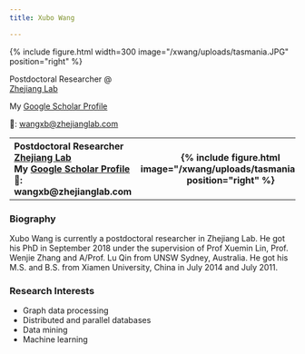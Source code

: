 ```yaml
---
title: Xubo Wang

---
```


{% include figure.html width=300 image="/xwang/uploads/tasmania.JPG" position="right" %}

Postdoctoral Researcher @   
[Zhejiang Lab](https://www.zhejianglab.com/)

My [Google Scholar Profile](https://scholar.google.com.au/citations?user=lTWkuwMAAAAJ&hl=en) 

📧: wangxb@zhejianglab.com


<table style="width:100%">
  <tr>
    <th style="text-align:left">
      Postdoctoral Researcher <br />
      <a href="https://www.zhejianglab.com/"> Zhejiang Lab </a>  <br />
      My <a href="https://scholar.google.com.au/citations?user=lTWkuwMAAAAJ&hl=en"> Google Scholar Profile </a>  <br />
      📧: wangxb@zhejianglab.com
    </th> 
    <th> {% include figure.html image="/xwang/uploads/tasmania.JPG" position="right" %} </th>
  </tr>
</table>


### Biography
Xubo Wang is currently a postdoctoral researcher in Zhejiang Lab. He got his PhD in September 2018 under the supervision of Prof Xuemin Lin, Prof. Wenjie Zhang and A/Prof. Lu Qin from UNSW Sydney, Australia. He got his M.S. and B.S. from Xiamen University, China in July 2014 and July 2011.  



### Research Interests

* Graph data processing
* Distributed and parallel databases
* Data mining
* Machine learning





